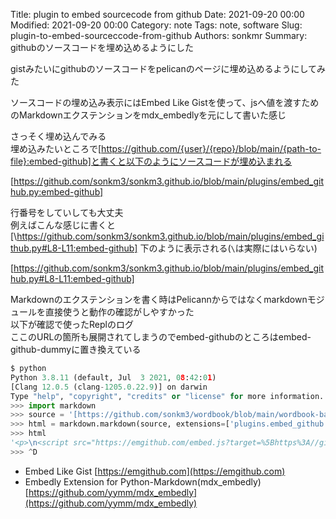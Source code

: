 Title: plugin to embed sourcecode from github
Date: 2021-09-20 00:00
Modified: 2021-09-20 00:00
Category: note
Tags: note, software
Slug: plugin-to-embed-sourceccode-from-github
Authors: sonkmr
Summary: githubのソースコードを埋め込めるようにした

gistみたいにgithubのソースコードをpelicanのページに埋め込めるようにしてみた  

ソースコードの埋め込み表示にはEmbed Like Gistを使って、jsへ値を渡すためのMarkdownエクステンションをmdx_embedlyを元にして書いた感じ  

さっそく埋め込んでみる  
埋め込みたいところで[https://github.com/{user}/{repo}/blob/main/{path-to-file}:embed-github]と書くと以下のようにソースコードが埋め込まれる

[https://github.com/sonkm3/sonkm3.github.io/blob/main/plugins/embed_github.py:embed-github]

行番号をしていしても大丈夫  
例えばこんな感じに書くと [\https://github.com/sonkm3/sonkm3.github.io/blob/main/plugins/embed_github.py#L8-L11:embed-github] 下のように表示される(`\`は実際にはいらない)

[https://github.com/sonkm3/sonkm3.github.io/blob/main/plugins/embed_github.py#L8-L11:embed-github]


Markdownのエクステンションを書く時はPelicannからではなくmarkdownモジュールを直接使うと動作の確認がしやすかった  
以下が確認で使ったReplのログ  
ここのURLの箇所も展開されてしまうのでembed-githubのところはembed-github-dummyに置き換えている  

``` python
$ python
Python 3.8.11 (default, Jul  3 2021, 08:42:01) 
[Clang 12.0.5 (clang-1205.0.22.9)] on darwin
Type "help", "copyright", "credits" or "license" for more information.
>>> import markdown
>>> source = '[https://github.com/sonkm3/wordbook/blob/main/wordbook-backend/app/serializers.py#L6-L16:embed-github-dummy]'
>>> html = markdown.markdown(source, extensions=['plugins.embed_github'])
>>> html
'<p>\n<script src="https://emgithub.com/embed.js?target=%5Bhttps%3A//github.com/sonkm3/wordbook/blob/main/wordbook-backend/app/serializers.py%23L6-L16%3Aembed-github%5D&style=github&showBorder=on&showLineNumbers=on&showFileMeta=on&showCopy=on"></script>\n</p>'
>>> ^D
```



- Embed Like Gist [https://emgithub.com](https://emgithub.com)
- Embedly Extension for Python-Markdown(mdx_embedly) [https://github.com/yymm/mdx_embedly](https://github.com/yymm/mdx_embedly)
